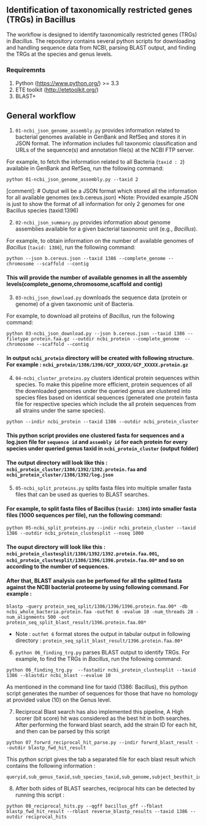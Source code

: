 ## Identification of taxonomically restricted genes (TRGs) in Bacillus 

The workflow is designed to identify taxonomically restricted genes (TRGs) in *Bacillus*. The repository contains several python scripts for downloading and handling sequence data from NCBI, parsing BLAST output, and finding the TRGs at the species and genus levels.

### Requiremnts
1. Python (https://www.python.org/) >= 3.3
2. ETE toolkit (http://etetoolkit.org/)
3. BLAST+ 

## General workflow

1. `01-ncbi_json_genome_assembly.py` provides information related to bacterial genomes available in GenBank and RefSeq and stores it in JSON format. The information includes full taxonomic classification and URLs of the sequence(s) and annotation file(s) at the NCBI FTP server.

For example, to fetch the information related to all Bacteria (`taxid : 2`) available in GenBank and RefSeq, run the following command: 

```
python 01-ncbi_json_genome_assembly.py --taxid 2 
```

[comment]: # Output will be a JSON format which stored all the information for all available genomes (ex:b.cereus.json) 
*Note: Provided example JSON is just to show the format of all information for only 2 genomes for one Bacillus species (taxid:1396)

2. `02-ncbi_json_summary.py` provides information about genome assemblies available for a given bacterial taxonomic unit (e.g., *Bacillus*).

For example, to obtain information on the number of available genomes of *Bacillus* (`taxid: 1386`), run the following command:

```
python --json b.cereus.json --taxid 1386 --complete_genome --chromosome --scaffold --contig
```

#### This will provide the number of available genomes in all the assembly levels(complete_genome,chromosome,scaffold and contig)


3. `03-ncbi_json_download.py` downloads the sequence data (protein or genome) of a given taxonomic unit of Bacteria.

For example, to download all proteins of *Bacillus*, run the following command: 

```
python 03-ncbi_json_download.py --json b.cereus.json --taxid 1386 --filetype protein.faa.gz --outdir ncbi_protein --complete_genome  --chromosome --scaffold --contig
```

#### In output `ncbi_protein` directory will be created with following structure. For example : `ncbi_protein/1386/1396/GCF_XXXXX/GCF_XXXXX.protein.gz`


4. `04-ncbi_cluster_proteins.py` clusters identical protein sequences within species. To make this pipeline more efficient, protein sequences of all the downloaded genomes under the queried genus are clustered into species files based on identical sequences (generated one protein fasta file for respective species which include the all protein sequences from all strains under the same species).

``` 
python --indir ncbi_protein --taxid 1386 --outdir ncbi_protein_cluster
```

#### This python script provides one clustered fasta for sequences and a log.json file for `sequence id` and `assembly id` for each protein for every species under queried genus taxid in `ncbi_protein_cluster` (output folder)

#### The output directory will look like this : `ncbi_protein_cluster/1386/1392/1392.protein.faa` and  `ncbi_protein_cluster/1386/1392/log.json` 


5. `05-ncbi_split_proteins.py` splits fasta files into multiple smaller fasta files that can be used as queries to BLAST searches.

#### For example, to split fasta files of Bacillus (`taxid: 1386`) into smaller fasta files (1000 sequences per file), run the following command:

```
python 05-ncbi_split_proteins.py --indir ncbi_protein_cluster --taxid 1386 --outdir ncbi_protein_clustesplit --nseq 1000 
```

#### The ouput directory will look like this : `ncbi_protein_clustesplit/1386/1392/1392.protein.faa.001`, `ncbi_protein_clustesplit/1386/1396/1396.protein.faa.00*` and so on according to the number of sequences. 

#### After that, BLAST analysis can be perfomed for all the splitted fasta against the NCBI bacterial proteome by using following command. For example :
 
```blastp -query protein_seq_split/1386/1396/1396.protein.faa.00* -db ncbi_whole_bacteria.protein.faa -outfmt 6 -evalue 10 -num_threads 28 -num_alignments 500 -out protein_seq_split_blast_result/1396.protein.faa.00*```

* Note : `outfmt 6` format stores the output in tabular output in following directory : ```protein_seq_split_blast_result/1396.protein.faa.00*```

6. `python 06_finding_trg.py` parses BLAST output to identify TRGs. 
For example, to find the TRGs in *Bacillus*, run the following command: 

``` 
python 06_finding_trg.py  --fastadir ncbi_protein_clustesplit --taxid 1386 --blastdir ncbi_blast --evalue 10
```
As mentioned in the command line for taxid (1386: Bacillus), this python script generates the number of sequences for those that have no homology at provided value (10) on the Genus level. 


7. Reciprocal Blast search has also implemented this pipeline, A High scorer (bit score) hit was considered as the best hit in both searches. After performing the forward blast search, add the strain ID for each hit, and then can be parsed by this script

```
python 07_forwrd_reciprocal_hit_parse.py --indir forwrd_blast_result --outdir blastp_fwd_hit_result

```
This python script gives the tab a separated file for each blast result which contains the following information : 
``` 
queryid,sub_genus_taxid,sub_species_taxid,sub_genome,subject_besthit_ids
```
8. After both sides of BLAST searches, reciprocal hits can be detected by running this script :

```
python 08_reciprocal_hits.py --qgff bacillus_gff --fblast blastp_fwd_hit_result --rblast reverse_blastp_results --taxid 1386 --outdir reciprocal_hits

```